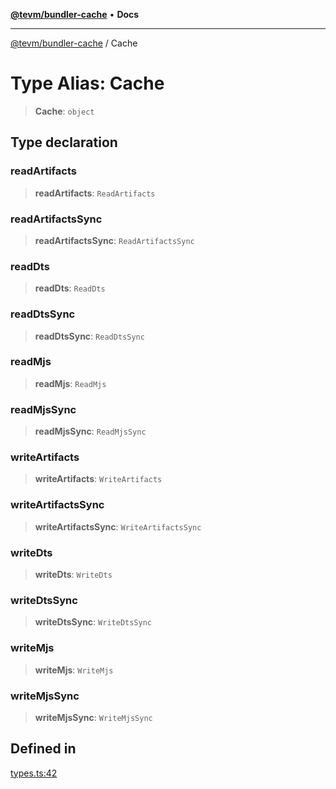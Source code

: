 [**@tevm/bundler-cache**](../README.md) • **Docs**

***

[@tevm/bundler-cache](../globals.md) / Cache

# Type Alias: Cache

> **Cache**: `object`

## Type declaration

### readArtifacts

> **readArtifacts**: `ReadArtifacts`

### readArtifactsSync

> **readArtifactsSync**: `ReadArtifactsSync`

### readDts

> **readDts**: `ReadDts`

### readDtsSync

> **readDtsSync**: `ReadDtsSync`

### readMjs

> **readMjs**: `ReadMjs`

### readMjsSync

> **readMjsSync**: `ReadMjsSync`

### writeArtifacts

> **writeArtifacts**: `WriteArtifacts`

### writeArtifactsSync

> **writeArtifactsSync**: `WriteArtifactsSync`

### writeDts

> **writeDts**: `WriteDts`

### writeDtsSync

> **writeDtsSync**: `WriteDtsSync`

### writeMjs

> **writeMjs**: `WriteMjs`

### writeMjsSync

> **writeMjsSync**: `WriteMjsSync`

## Defined in

[types.ts:42](https://github.com/qbzzt/tevm-monorepo/blob/main/bundler-packages/bundler-cache/src/types.ts#L42)
